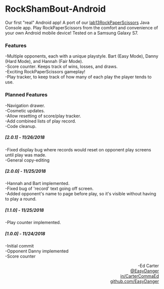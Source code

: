 # RockShamBout-Android
Our first "real" Android app! A port of our <a href="https://github.com/EasyDanger/lab13RockPaperScissors">lab13RockPaperScissors</a> Java Console app. Play RockPaperScissors from the comfort and convenience of your own Android mobile device! Tested on a Samsung Galaxy S7.

### Features
-Multiple opponents, each with a unique playstyle. Bart (Easy Mode), Danny (Hard Mode), and Hannah (Fair Mode).<br>
-Score counter. Keeps track of wins, losses, and draws.<br>
-Exciting RockPaperScissors gameplay!<br>
-Play tracker, to keep track of how many of each play the player tends to use.<br>

### Planned Features
-Navigation drawer.<br>
-Cosmetic updates.<br>
-Allow resetting of score/play tracker. <br>
-Add combined lists of play record.<br>
-Code cleanup.<br>

##### [2.0.1] - 11/26/2018<br>
-Fixed display bug where records would reset on opponent play screens until play was made.<br>
-General copy-editing<br>

##### [2.0.0] - 11/25/2018<br>
-Hannah and Bart implemented.<br>
-Fixed bug of 'record' text going off screen.<br>
-Added opponent's name to page before play, so it's visible without having to play a round.<br>

##### [1.1.0] - 11/25/2018
-Play counter implemented.<br>

##### [1.0.0] - 11/24/2018
-Initial commit<br>
-Opponent Danny implemented<br>
-Score counter<br>


<div align="right">-Ed Carter</div> 
<a href="https://twitter.com/EasyDanger"><div align="right">@EasyDanger</div></a>
<a href="https://linkedin.com/in/CarterCommaEd"><div align="right">in/CarterCommaEd </div></a>
<a href="https://github.com/EasyDanger"><div align="right">github.com/EasyDanger</div></a>
